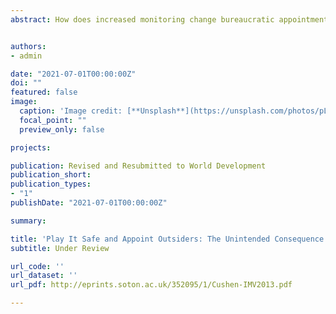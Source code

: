 ```yaml
---
abstract: How does increased monitoring change bureaucratic appointments? I argue that when politicians lack sufficient and credible information on the character of bureaucrats, increased monitoring forces politicians to prioritize minimizing risks over bureaucratic expertise. Using an original dataset of 1465 China’s provincial agency leaders, I find that after an unexpected anticorruption campaign, the proportion of agency leaders with inside-agency work experience drops significantly in agencies with higher risk of corruption, but not in agencies with lower risk of corruption. I interpret the results as provincial leaders’ cautiousness to reduce the higher risk of corruption associated with agency insiders, thus avoid being implicated by their appointees’ mistakes. I further demonstrate that appointing outsiders was not driven by seeking candidates with better abilities or higher political standards — two intended objectives of tightening up bureaucratic appointments. My findings qualify the effectiveness of relying on top-down accountability to regulate bureaucratic appointments in authoritarian regimes.


authors:
- admin

date: "2021-07-01T00:00:00Z"
doi: ""
featured: false
image:
  caption: 'Image credit: [**Unsplash**](https://unsplash.com/photos/pLCdAaMFLTE)'
  focal_point: ""
  preview_only: false

projects:

publication: Revised and Resubmitted to World Development
publication_short:
publication_types:
- "1"
publishDate: "2021-07-01T00:00:00Z"

summary:

title: 'Play It Safe and Appoint Outsiders: The Unintended Consequence of Anti-corruption Campaigns on Bureaucratic Appointment (Job Market Paper).'
subtitle: Under Review

url_code: ''
url_dataset: ''
url_pdf: http://eprints.soton.ac.uk/352095/1/Cushen-IMV2013.pdf

---
```


